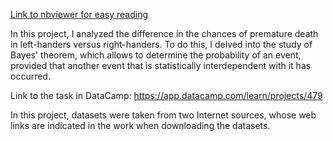 [Link to nbviewer for easy reading](https://nbviewer.org/github/Gobberz/Data-Camp-Projects-Data-Analysis-/blob/fab5e428b87d04f88f4e8591ae1fc3a87da9ad60/Do%20Left-handed%20People%20Really%20Die%20Young%3F/Left-Handed%20death.ipynb)

In this project, I analyzed the difference in the chances of premature death in left-handers versus right-handers. To do this, I delved into the study of Bayes' theorem, which allows to determine the probability of an event, provided that another event that is statistically interdependent with it has occurred. 

Link to the task in DataCamp: https://app.datacamp.com/learn/projects/479

In this project, datasets were taken from two Internet sources, whose web links are indicated in the work when downloading the datasets.
